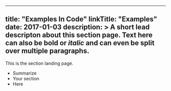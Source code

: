 
---
title: "Examples In Code"
linkTitle: "Examples"
date: 2017-01-03
description: >
  A short lead descripton about this section page. Text here can also be **bold** or _italic_ and can even be split over multiple paragraphs.
---

This is the section landing page.

* Summarize
* Your section
* Here

